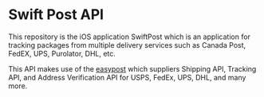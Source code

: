 # Swift Post API

This repository is the iOS application SwiftPost which is an application for tracking packages from multiple delivery services such as Canada Post, FedEX, UPS, Purolator, DHL, etc. 

This API makes use of the [easypost](https://www.easypost.com/docs/api) which suppliers Shipping API, Tracking API, and Address Verification API for USPS, FedEx, UPS, DHL, and many more.
